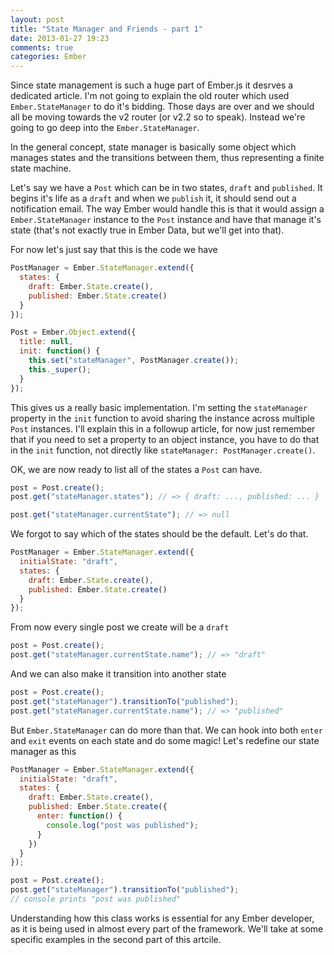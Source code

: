 ```yaml
---
layout: post
title: "State Manager and Friends - part 1"
date: 2013-01-27 19:23
comments: true
categories: Ember
---
```


Since state management is such a huge part of Ember.js it desrves a
dedicated article. I'm not going to explain the old router which used
`Ember.StateManager` to do it's bidding. Those days are over and we
should all be moving towards the v2 router (or v2.2 so to speak).
Instead we're going to go deep into the `Ember.StateManager`.

In the general concept, state manager is basically some object which
manages states and the transitions between them, thus representing a
finite state machine.

Let's say we have a `Post` which can be in two states, `draft` and
`published`. It begins it's life as a `draft` and when we `publish` it,
it should send out a notification email. The way Ember would handle this
is that it would assign a `Ember.StateManager` instance to the `Post`
instance and have that manage it's state (that's not exactly true in
Ember Data, but we'll get into that).

For now let's just say that this is the code we have

```javascript
PostManager = Ember.StateManager.extend({
  states: {
    draft: Ember.State.create(),
    published: Ember.State.create()
  }
});

Post = Ember.Object.extend({
  title: null,
  init: function() {
    this.set("stateManager", PostManager.create());
    this._super();
  }
});
```

This gives us a really basic implementation. I'm setting the
`stateManager` property in the `init` function to avoid sharing the
instance across multiple `Post` instances. I'll explain this in a
followup article, for now just remember that if you need to set a
property to an object instance, you have to do that in the `init`
function, not directly like `stateManager: PostManager.create()`.

OK, we are now ready to list all of the states a `Post` can have.

```javascript
post = Post.create();
post.get("stateManager.states"); // => { draft: ..., published: ... }

post.get("stateManager.currentState"); // => null
```

We forgot to say which of the states should be the default. Let's
do that.

```javascript
PostManager = Ember.StateManager.extend({
  initialState: "draft",
  states: {
    draft: Ember.State.create(),
    published: Ember.State.create()
  }
});
```

From now every single post we create will be a `draft`

```javascript
post = Post.create();
post.get("stateManager.currentState.name"); // => "draft"
```

And we can also make it transition into another state

```javascript
post = Post.create();
post.get("stateManager").transitionTo("published");
post.get("stateManager.currentState.name"); // => "published"
```

But `Ember.StateManager` can do more than that. We can hook into both
`enter` and `exit` events on each state and do some magic! Let's
redefine our state manager as this

```javascript
PostManager = Ember.StateManager.extend({
  initialState: "draft",
  states: {
    draft: Ember.State.create(),
    published: Ember.State.create({
      enter: function() {
        console.log("post was published");
      }
    })
  }
});

post = Post.create();
post.get("stateManager").transitionTo("published");
// console prints "post was published"
```

Understanding how this class works is essential for any Ember developer,
as it is being used in almost every part of the framework. We'll take at
some specific examples in the second part of this artcile.
